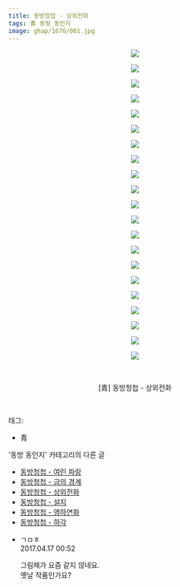 ```yaml
---
title: 동방청첩 - 상외전화
tags: 青 동방_동인지
image: ghap/1676/001.jpg
---
```

<div class="article">
<p style="text-align: center; clear: none; float: none;"><img src="{{ site.nasurl }}/ghap/1676/001.jpg"/></p>
<p style="text-align: center; clear: none; float: none;"><img src="{{ site.nasurl }}/ghap/1676/002.jpg"/></p>
<p style="text-align: center; clear: none; float: none;"><img src="{{ site.nasurl }}/ghap/1676/003.jpg"/></p>
<p style="text-align: center; clear: none; float: none;"><img src="{{ site.nasurl }}/ghap/1676/004.jpg"/></p>
<p style="text-align: center; clear: none; float: none;"><img src="{{ site.nasurl }}/ghap/1676/005.jpg"/></p>
<p style="text-align: center; clear: none; float: none;"><img src="{{ site.nasurl }}/ghap/1676/006.jpg"/></p>
<p style="text-align: center; clear: none; float: none;"><img src="{{ site.nasurl }}/ghap/1676/007.jpg"/></p>
<p style="text-align: center; clear: none; float: none;"><img src="{{ site.nasurl }}/ghap/1676/008.jpg"/></p>
<p style="text-align: center; clear: none; float: none;"><img src="{{ site.nasurl }}/ghap/1676/009.jpg"/></p>
<p style="text-align: center; clear: none; float: none;"><img src="{{ site.nasurl }}/ghap/1676/010.jpg"/></p>
<p style="text-align: center; clear: none; float: none;"><img src="{{ site.nasurl }}/ghap/1676/011.jpg"/></p>
<p style="text-align: center; clear: none; float: none;"><img src="{{ site.nasurl }}/ghap/1676/012.jpg"/></p>
<p style="text-align: center; clear: none; float: none;"><img src="{{ site.nasurl }}/ghap/1676/013.jpg"/></p>
<p style="text-align: center; clear: none; float: none;"><img src="{{ site.nasurl }}/ghap/1676/014.jpg"/></p>
<p style="text-align: center; clear: none; float: none;"><img src="{{ site.nasurl }}/ghap/1676/015.jpg"/></p>
<p style="text-align: center; clear: none; float: none;"><img src="{{ site.nasurl }}/ghap/1676/016.jpg"/></p>
<p style="text-align: center; clear: none; float: none;"><img src="{{ site.nasurl }}/ghap/1676/017.jpg"/></p>
<p style="text-align: center; clear: none; float: none;"><img src="{{ site.nasurl }}/ghap/1676/018.jpg"/></p>
<p style="text-align: center; clear: none; float: none;"><img src="{{ site.nasurl }}/ghap/1676/019.jpg"/></p>
<p style="text-align: center; clear: none; float: none;"><img src="{{ site.nasurl }}/ghap/1676/020.jpg"/></p>
<p style="text-align: center; clear: none; float: none;"><img src="{{ site.nasurl }}/ghap/1676/021.jpg"/></p>
<p style="text-align: center; clear: none; float: none;"><br/></p>
<p style="text-align: center; clear: none; float: none;">[青] 동방청첩 - 상외전화</p>
<p><br/></p>
</div><div class="tagTrail">
<p>태그: </p>
<ul>
<li>青</li>
</ul>
</div><div class="another">
<p>'동방 동인지' 카테고리의 다른 글</p>
<ul>
<li><a href="/2016-08-18-ghap_1678">동방청첩 - 여린 파랑</a></li>
<li><a href="/2016-08-18-ghap_1677">동방청첩 - 금의 경계</a></li>
<li><a href="/2016-08-18-ghap_1676">동방청첩 - 상외전화</a></li>
<li><a href="/2016-08-18-ghap_1675">동방청첩 - 설지</a></li>
<li><a href="/2016-08-18-ghap_1674">동방청첩 - 앵하연화</a></li>
<li><a href="/2016-08-18-ghap_1673">동방청첩 - 하각</a></li>
</ul>
</div><div class="cb_module cb_fluid">
<div class="cb_wrt cb_profile">
<div class="comment">
<ul>
<li class="cb_thumb_off" id="comment14966904">
<div class="cb_comment_area">
<div class="cb_info_area">
<div class="cb_section">
<span class="cb_nick_name">ㄱㅁㅎ</span>
</div>
<div class="cb_section">
<span class="cb_date">2017.04.17 00:52 </span>
</div>
</div>
<div class="cb_dsc_comment">
<p class="cb_dsc">
											그림체가 요즘 같지 않네요.<br/>
옛날 작품인가요?
										</p>
</div>
</div></li>
</ul>
</div>
</div><!-- commentList close -->
</div>
